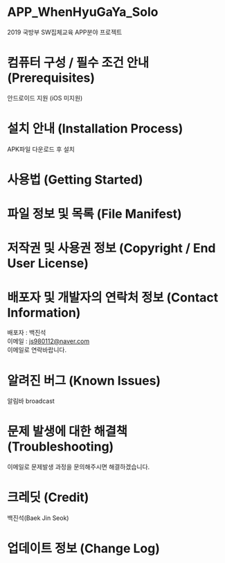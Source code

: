 # APP_WhenHyuGaYa_Solo
2019 국방부 SW집체교육 APP분야 프로젝트

# 컴퓨터 구성 / 필수 조건 안내 (Prerequisites)
 안드로이드 지원 (iOS 미지원)
 
 
# 설치 안내 (Installation Process)
 APK파일 다운로드 후 설치
 
 
# 사용법 (Getting Started)


# 파일 정보 및 목록 (File Manifest)


# 저작권 및 사용권 정보 (Copyright / End User License)


# 배포자 및 개발자의 연락처 정보 (Contact Information)
  배포자 : 백진석<br>
  이메일 : js980112@naver.com<br>
  이메일로 연락바랍니다.
 
# 알려진 버그 (Known Issues)
  알림바 broadcast
  
# 문제 발생에 대한 해결책 (Troubleshooting)
  이메일로 문제발생 과정을 문의해주시면 해결하겠습니다.
  
# 크레딧 (Credit)
  백진석(Baek Jin Seok)
  
# 업데이트 정보 (Change Log)
